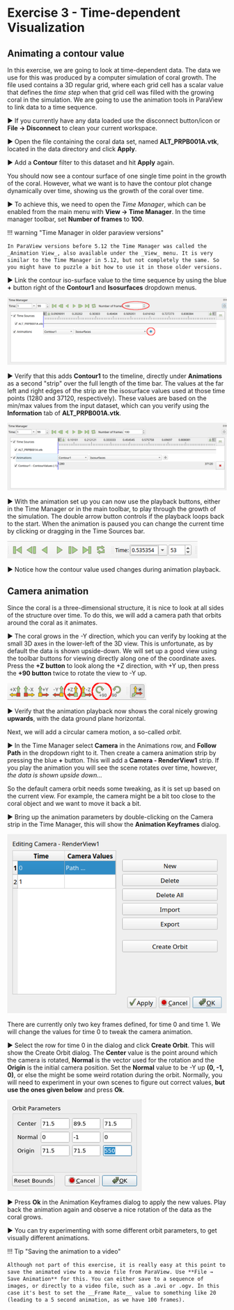 # Exercise 3 - Time-dependent Visualization

## Animating a contour value

In this exercise, we are going to look at time-dependent data. The data we use for this was produced by a computer simulation of coral growth. The file used contains a 3D regular grid, where each grid cell has a scalar value that defines the _time step_ when that grid cell was filled with the growing coral in the simulation. We are going to use the animation tools in ParaView to link data to a time sequence.

▶ If you currently have any data loaded use the disconnect button/icon or __File → Disconnect__ to clean your current workspace.

▶ Open the file containing the coral data set, named __ALT_PRPB001A.vtk__, located in the data directory and click __Apply__.

▶ Add a __Contour__ filter to this dataset and hit __Apply__ again. 

You should now see a contour surface of one single time point in the growth of the coral. However, what we want is to have the contour plot
change dynamically over time, showing us the growth of the coral over time.

▶ To achieve this, we need to open the _Time Manager_, which can be enabled from the main menu with __View → Time Manager__. In the time manager toolbar, set __Number of frames__ to __100__. 

!!! warning "Time Manager in older paraview versions"

    In ParaView versions before 5.12 the Time Manager was called the _Animation View_, also available under the _View_ menu. It is very similar to the Time Manager in 5.12, but not completely the same. So you might have to puzzle a bit how to use it in those older versions.

▶ Link the contour iso-surface value to the time sequence by using the blue __+__ button right of the __Contour1__ and __Isosurfaces__ dropdown menus.

![](images/time-manager.png)

▶ Verify that this adds __Contour1__ to the timeline, directly under __Animations__ as a second "strip" over the full length of the time bar. The values at the far left and right edges of the strip are the isosurface values used at those time points (1280 and 37120, respectively). These values are based on the min/max values from the input dataset, which can you verify using the __Information__ tab of __ALT_PRPB001A.vtk__.

![](images/time-manager2.png)

▶ With the animation set up you can now use the playback buttons, either in the Time Manager or in the main toolbar, to play through the growth of the simulation. The double arrow button controls if the playback loops back to the start. When the animation is paused you can change the current time by clicking or dragging in the Time Sources bar.

![](images/playback.png)

▶ Notice how the contour value used changes during animation playback.

## Camera animation

Since the coral is a three-dimensional structure, it is nice to look at all sides of the structure over time. To do this, we will add a camera path that orbits around the coral as it animates.

▶ The coral grows in the -Y direction, which you can verify by looking at the small 3D axes in the lower-left of the 3D view. This is unfortunate, as by default the data is shown upside-down. We will set up a good view using the toolbar buttons for viewing directly along one of the coordinate axes. Press the __+Z button__ to look along the +Z direction, with +Y up, then press the __+90 button__ twice to rotate the view to -Y up.

![](images/rotationbuttons.png)

▶ Verify that the animation playback now shows the coral nicely growing __upwards__, with the data ground plane horizontal. 

Next, we will add a circular camera motion, a so-called _orbit_.

▶ In the Time Manager select __Camera__ in the Animations row, and __Follow Path__ in the dropdown right to it. Then create a camera animation strip by pressing the blue __+__ button. This will add a __Camera - RenderView1__ strip. If you play the animation you will see the scene rotates over time, however, *the data is shown upside down...*

So the default camera orbit needs some tweaking, as it is set up based on the current view. For example, the camera might be a bit too close to the coral object and we want to move it back a bit. 

▶ Bring up the animation parameters by double-clicking on the Camera strip in the Time Manager, this will show the __Animation Keyframes__ dialog.

![](images/animation-keyframes.png)

There are currently only two key frames defined, for time 0 and time 1. We will change the values for time 0 to tweak the camera animation.

▶ Select the row for time 0 in the dialog and click __Create Orbit__. This will show the Create Orbit dialog. The __Center__ value is the point around which the camera is rotated, __Normal__ is the vector used for the rotation and the __Origin__ is the initial camera position. Set the __Normal__ value to be -Y up __(0, -1, 0)__, or else the might be some weird rotation during the orbit. Normally, you will need to experiment in your own scenes to figure out correct values, **but use the ones given below** and press __Ok__.

![](images/orbitparameters.png)

▶ Press __Ok__ in the Animation Keyframes dialog to apply the new values. Play back the animation again and observe a nice rotation of the data as the coral grows.

▶ You can try experimenting with some different orbit parameters, to get visually different animations.

!!! Tip "Saving the animation to a video"

    Although not part of this exercise, it is really easy at this point to save the animated view to a movie file from ParaView. Use **File → Save Animation** for this. You can either save to a sequence of images, or directly to a video file, such as a .avi or .ogv. In this case it's best to set the __Frame Rate__ value to something like 20 (leading to a 5 second animation, as we have 100 frames).